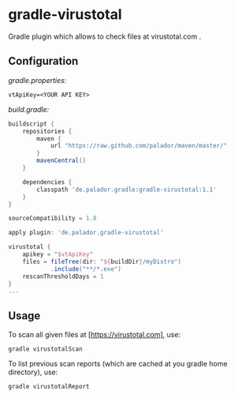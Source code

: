 # gradle-virustotal
Gradle plugin which allows to check files at virustotal.com .

## Configuration

*gradle.properties:*
```properties
vtApiKey=<YOUR API KEY>
```

*build.gradle:*
```groovy
buildscript {
    repositories {
        maven {
            url "https://raw.github.com/palador/maven/master/"
        }
        mavenCentral()
    }

    dependencies {
        classpath 'de.palador.gradle:gradle-virustotal:1.1'
    }
}

sourceCompatibility = 1.8

apply plugin: 'de.palador.gradle-virustotal'

virustotal {
    apikey = "$vtApiKey"
    files = fileTree(dir: "${buildDir}/myDistro")
            .include("**/*.exe")
    rescanThresholdDays = 1
}
...
```

## Usage

To scan all given files at [https://virustotal.com], use:

    gradle virustotalScan

To list previous scan reports (which are cached at you gradle home directory), use:

    gradle virustotalReport
